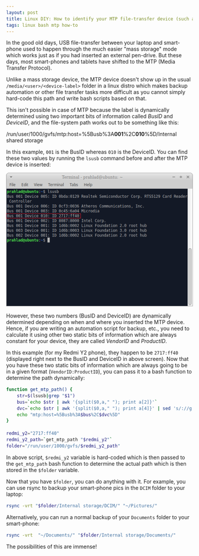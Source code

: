 ```yaml
---
layout: post
title: Linux DIY: How to identify your MTP file-transfer device (such as smart-phone) in Bash
tags: linux bash mtp how-to
---
```


In the good old days, USB file-transfer between your laptop and smart-phone used to happen through the much easier "mass storage" mode which works just as if you had inserted an external pen-drive. But these days, most smart-phones and tablets have shifted to the MTP (Media Transfer Protocol).

Unlike a mass storage device, the MTP device doesn't show up in the usual `/media/<user>/<device-label>` folder in a linux distro which makes backup automation or other file transfer tasks more difficult as you cannot simply hard-code this path and write bash scripts based on that.

This isn't possible in case of MTP because the label is dynamically determined using two important bits of information called *BusID* and *DeviceID*, and the file-system path works out to be something like this:

/run/user/1000/gvfs/mtp:host=%5Busb%3A**001**%2C**010**%5D/Internal shared storage
	
In this example, `001` is the BusID whereas `010` is the DeviceID. You can find these two values by running the `lsusb` command before and after the MTP device is inserted:

![bash lsusb](/uploads/lsusb1.png)

However, these two numbers (BusID and DeviceID) are dynamically determined depending on when and where you inserted the MTP device. Hence, if you are writing an automation script for backup, etc., you need to calculate it using other two static bits of information which are always constant for your device, they are called *VendorID* and *ProductID*.

In this example (for my Redmi Y2 phone), they happen to be `2717:ff40` (displayed right next to the BusID and DeviceID in above screen). Now that you have these two static bits of information which are always going to be in a given format (`VendorID:ProductID`), you can pass it to a bash function to determine the path dynamically:

```bash
function get_mtp_path() {
	str=$(lsusb|grep "$1")
	bus=`echo $str | awk '{split($0,a," "); print a[2]}'`
	dvc=`echo $str | awk '{split($0,a," "); print a[4]}' | sed 's/://g' `
	echo "mtp:host=%5Busb%3A$bus%2C$dvc%5D"
}

redmi_y2="2717:ff40"
redmi_y2_path=`get_mtp_path "$redmi_y2"`
folder="/run/user/1000/gvfs/$redmi_y2_path"
```

In above script, `$redmi_y2` variable is hard-coded which is then passed to the `get_mtp_path` bash function to determine the actual path which is then stored in the `$folder` variable.

Now that you have `$folder`, you can do anything with it. For example, you can use rsync to backup your smart-phone pics in the `DCIM` folder to your laptop:

```bash
rsync -vrt "$folder/Internal storage/DCIM/" "~/Pictures/"
```

Alternatively, you can run a normal backup of your `Documents` folder to your smart-phone:

```bash
rsync -vrt  "~/Documents/" "$folder/Internal storage/Documents/"
```

The possibilities of this are immense!